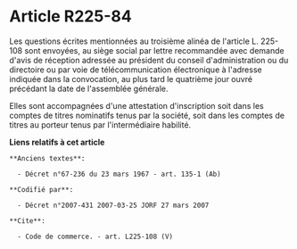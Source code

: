 # Article R225-84

Les questions écrites mentionnées au troisième alinéa de l'article L. 225-108 sont envoyées, au siège social par lettre
recommandée avec demande d'avis de réception adressée au président du conseil d'administration ou du directoire ou par voie
de télécommunication électronique à l'adresse indiquée dans la convocation, au plus tard le quatrième jour ouvré précédant la
date de l'assemblée générale.

Elles sont accompagnées d'une attestation d'inscription soit dans les comptes de titres nominatifs tenus par la société, soit
dans les comptes de titres au porteur tenus par l'intermédiaire habilité.

**Liens relatifs à cet article**

	**Anciens textes**:

	  - Décret n°67-236 du 23 mars 1967 - art. 135-1 (Ab)

	**Codifié par**:

	  - Décret n°2007-431 2007-03-25 JORF 27 mars 2007

	**Cite**:

	  - Code de commerce. - art. L225-108 (V)
